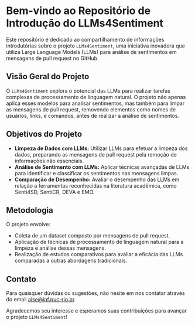 # Bem-vindo ao Repositório de Introdução do LLMs4Sentiment

Este repositório é dedicado ao compartilhamento de informações introdutórias sobre o projeto `LLMs4Sentiment`, uma iniciativa inovadora que utiliza Large Language Models (LLMs) para análise de sentimentos em mensagens de pull request no GitHub.

## Visão Geral do Projeto

O `LLMs4Sentiment` explora o potencial das LLMs para realizar tarefas complexas de processamento de linguagem natural. O projeto não apenas aplica esses modelos para analisar sentimentos, mas também para limpar as mensagens de pull request, removendo elementos como nomes de usuários, links, e comandos, antes de realizar a análise de sentimentos.

## Objetivos do Projeto

- **Limpeza de Dados com LLMs:** Utilizar LLMs para efetuar a limpeza dos dados, preparando as mensagens de pull request pela remoção de informações não essenciais.
- **Análise de Sentimento com LLMs:** Aplicar técnicas avançadas de LLMs para identificar e classificar os sentimentos nas mensagens limpas.
- **Comparação de Desempenho:** Avaliar o desempenho das LLMs em relação a ferramentas reconhecidas na literatura acadêmica, como Senti4SD, SentiCR, DEVA e EMO.

## Metodologia

O projeto envolve:
- Coleta de um dataset composto por mensagens de pull request.
- Aplicação de técnicas de processamento de linguagem natural para a limpeza e análise dessas mensagens.
- Realização de estudos comparativos para avaliar a eficácia das LLMs comparadas a outras abordagens tradicionais.

## Contato

Para quaisquer dúvidas ou sugestões, não hesite em nos contatar através do email aise@inf.puc-rio.br.

Agradecemos seu interesse e esperamos suas contribuições para avançar o projeto `LLMs4Sentiment`!
